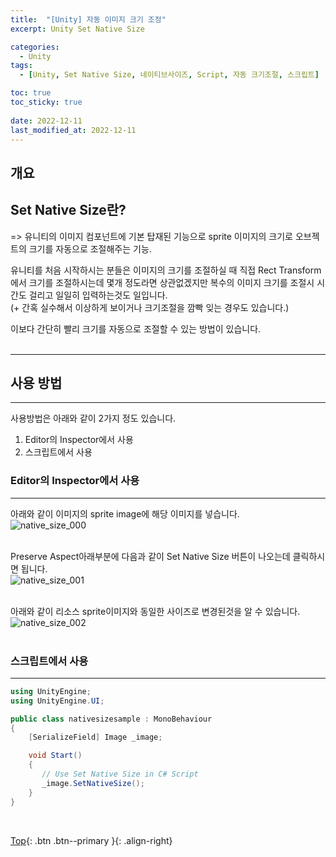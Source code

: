 ```yaml
---
title:  "[Unity] 자동 이미지 크기 조정"
excerpt: Unity Set Native Size

categories:
  - Unity
tags:
  - [Unity, Set Native Size, 네이티브사이즈, Script, 자동 크기조절, 스크립트]

toc: true
toc_sticky: true
 
date: 2022-12-11
last_modified_at: 2022-12-11
---
```


## 개요
Set Native Size란? <br>
---
=> 유니티의 이미지 컴포넌트에 기본 탑재된 기능으로 sprite 이미지의 크기로 오브젝트의 크기를 자동으로 조절해주는 기능. <br>

유니티를 처음 시작하시는 분들은 이미지의 크기를 조절하실 때 직접 Rect Transform에서 크기를 조절하시는데 몇개 정도라면 상관없겠지만 복수의 이미지 크기를 조절시 시간도 걸리고
일일히 입력하는것도 일입니다. <br>(+ 간혹 실수해서 이상하게 보이거나 크기조절을 깜빡 잊는 경우도 있습니다.) <br>

이보다 간단히 빨리 크기를 자동으로 조절할 수 있는 방법이 있습니다. <br> <br>

---
## 사용 방법
---
사용방법은 아래와 같이 2가지 정도 있습니다.
1. Editor의 Inspector에서 사용
2. 스크립트에서 사용


### Editor의 Inspector에서 사용
---
아래와 같이 이미지의 sprite image에 해당 이미지를 넣습니다. <br>
![native_size_000](https://user-images.githubusercontent.com/40765022/206886182-273403ab-7ede-40e4-a6a9-b68aca3574db.png)
<br><br>

Preserve Aspect아래부분에 다음과 같이 Set Native Size 버튼이 나오는데 클릭하시면 됩니다.<br>
![native_size_001](https://user-images.githubusercontent.com/40765022/206886184-acfebbed-c42e-4281-b53b-87f886239b0a.png)
<br><br>

아래와 같이 리소스 sprite이미지와 동일한 사이즈로 변경된것을 알 수 있습니다. <br>
![native_size_002](https://user-images.githubusercontent.com/40765022/206886186-ba7f8c16-1edc-4b48-a22b-e6dd377d60ad.png)
<br><br>

### 스크립트에서 사용
---

``` C#
using UnityEngine;
using UnityEngine.UI;

public class nativesizesample : MonoBehaviour
{
    [SerializeField] Image _image;

    void Start()
    {
       // Use Set Native Size in C# Script 
       _image.SetNativeSize();
    }
}
```


<br> 

[Top](#){: .btn .btn--primary }{: .align-right}